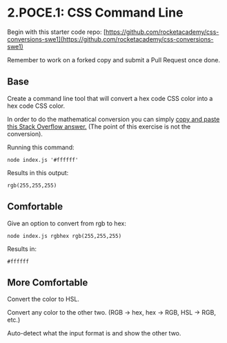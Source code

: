 # 2.POCE.1: CSS Command Line

Begin with this starter code repo: [https://github.com/rocketacademy/css-conversions-swe1](https://github.com/rocketacademy/css-conversions-swe1)

Remember to work on a forked copy and submit a Pull Request once done.

## Base

Create a command line tool that will convert a hex code CSS color into a hex code CSS color.

In order to do the mathematical conversion you can simply [copy and paste this Stack Overflow answer.](https://stackoverflow.com/questions/5623838/rgb-to-hex-and-hex-to-rgb) \(The point of this exercise is not the conversion\).

Running this command:

```text
node index.js '#ffffff'
```

Results in this output:

```text
rgb(255,255,255)
```

## Comfortable

Give an option to convert from rgb to hex:

```text
node index.js rgbhex rgb(255,255,255)
```

Results in:

```text
#ffffff
```

## More Comfortable

Convert the color to HSL.

Convert any color to the other two. \(RGB -&gt; hex, hex -&gt; RGB, HSL -&gt; RGB, etc.\)

Auto-detect what the input format is and show the other two.

